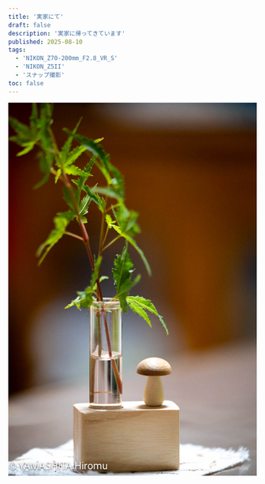 ```yaml
---
title: '実家にて'
draft: false
description: '実家に帰ってきています'
published: 2025-08-10
tags:
  - 'NIKON_Z70-200mm_F2.8_VR_S'
  - 'NIKON_Z5II'
  - 'スナップ撮影'
toc: false
---
```


![](_assets/DSC_7597.jpg)
